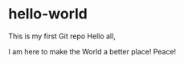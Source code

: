 # hello-world
This is my first Git repo
Hello all,

I am here to make the World a better place!
Peace!
